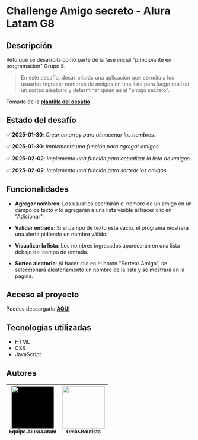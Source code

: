 # Challenge Amigo secreto - Alura Latam G8

## Descripción
Reto que se desarrolla como parte de la fase inicial "principiante en programación" Grupo 8.

>En este desafío, desarrollarás una aplicación que permita a los usuarios ingresar nombres de amigos en una lista para luego realizar un sorteo aleatorio y determinar quién es el "amigo secreto".

Tomado de la **[plantilla del desafío](https://trello.com/b/v0TFbgqP/trello-challenge-amigo-secreto-esp)**

## Estado del desafío
:white_check_mark: **2025-01-30**: *Crear un array para almacenar los nombres.*

:white_check_mark: **2025-01-30**: *Implementa una función para agregar amigos.*

:white_check_mark: **2025-02-02**: *Implementa una función para actualizar la lista de amigos.*

:white_check_mark: **2025-02-02**: *Implementa una función para sortear los amigos.*

## Funcionalidades
- **Agregar nombres**: Los usuarios escribirán el nombre de un amigo en un campo de texto y lo agregarán a una lista visible al hacer clic en "Adicionar".

- **Validar entrada**: Si el campo de texto está vacío, el programa mostrará una alerta pidiendo un nombre válido.

- **Visualizar la lista**: Los nombres ingresados aparecerán en una lista debajo del campo de entrada.

- **Sorteo aleatorio**: Al hacer clic en el botón "Sortear Amigo", se seleccionará aleatoriamente un nombre de la lista y se mostrará en la página.

## Acceso al proyecto
Puedes descargarlo **[AQUI](https://github.com/oabm77/challenge-amigo-secreto/archive/refs/heads/main.zip)**

## Tecnologías utilizadas
- HTML
- CSS
- JavaScript

## Autores
| [<img src="https://www.aluracursos.com/assets/img/home/alura-logo.1730889068.svg" width=115 height=115 style="background-color:black;"><br><sub>Equipo Alura Latam</sub>](https://www.aluracursos.com) |  [<img src="https://live.staticflickr.com/65535/54296423135_023657de24_q_d.jpg" width=115><br><sub>Omar Bautista</sub>]([https://udocumentos.blogspot.com) |
| :---: | :---: |